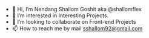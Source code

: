 - 👋 Hi, I’m Nendang Shallom Goshit aka @shallomflex
- 👀 I’m interested in Interesting Projects.
- 💞️ I’m looking to collaborate on Front-end Projects
- 📫 How to reach me by mail sshallom92@gmail.com

<!---
shallomflex/shallomflex is a ✨ special ✨ repository because its `README.md` (this file) appears on your GitHub profile.
You can click the Preview link to take a look at your changes.
--->
